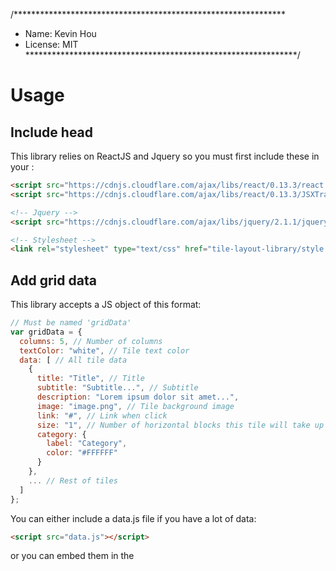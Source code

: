 /**************************************************************
* Name: Kevin Hou
* License: MIT
**************************************************************/

# Usage

## Include head
This library relies on ReactJS and Jquery so you must first include these in your <head>:
```html
<script src="https://cdnjs.cloudflare.com/ajax/libs/react/0.13.3/react.js"></script>
<script src="https://cdnjs.cloudflare.com/ajax/libs/react/0.13.3/JSXTransformer.js"></script>

<!-- Jquery -->
<script src="https://cdnjs.cloudflare.com/ajax/libs/jquery/2.1.1/jquery.min.js"></script>

<!-- Stylesheet -->
<link rel="stylesheet" type="text/css" href="tile-layout-library/style.css">
```

## Add grid data
This library accepts a JS object of this format:
```javascript
// Must be named 'gridData'
var gridData = {
  columns: 5, // Number of columns
  textColor: "white", // Tile text color
  data: [ // All tile data
    {
      title: "Title", // Title
      subtitle: "Subtitle...", // Subtitle
      description: "Lorem ipsum dolor sit amet...",
      image: "image.png", // Tile background image
      link: "#", // Link when click
      size: "1", // Number of horizontal blocks this tile will take up
      category: {
        label: "Category",
        color: "#FFFFFF"
      }
    },
    ... // Rest of tiles
  ]
};
```

You can either include a data.js file if you have a lot of data:
```html
<script src="data.js"></script>
```
or you can embed them in the <script> tag:
```html
<script>

</script>
```

## Include grid
It is important the gridData comes *before* you include the second script tag.
```html
<script src="data.js"></script>
<div id="grid"></div>
<script type="text/jsx;harmoney-true" src="tile-layout-library/main.js"></script>
```
